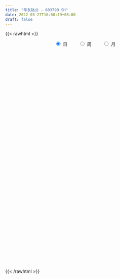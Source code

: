 ```yaml
---
title: "华友钴业 - 603799.SH"
date: 2022-05-27T16:50:19+08:00
draft: false
---
```

{{< rawhtml >}}
    <div style="text-align: center">
        <label style="padding: 1rem;"><input style="margin-right: .5rem" type="radio" name="period" value="D" checked onclick="period_change(this)">日</label>
        <label style="padding: 1rem;"><input style="margin-right: .5rem" type="radio" name="period" value="W" onclick="period_change(this)">周</label>
        <label style="padding: 1rem;"><input style="margin-right: .5rem" type="radio" name="period" value="M" onclick="period_change(this)">月</label>
    </div>
    <div id="chart" style="height: 700px;"></div> 
    <script type="text/javascript">
        const D_v = [395808.09,496207.26,412633.85,361467.98,429841.19,307442.84,320460.11,170713.13,507435.3,401730.31,272338.2,291167.12,238392.0,355382.22,407420.22,333952.58,233246.35,356897.42,240166.36,277978.35,403941.02,354163.28,444902.54,328598.16,330490.26,378036.94,238381.99,503301.16,440527.26,281459.12,328283.23,245672.73,273852.93,403280.06,341596.95,309283.09,301602.13,350097.8,350604.61,367414.66,357302.35,336568.8,269367.57,477440.1,244474.22,340485.01,321554.44,300047.35,254881.05,392975.07,335730.9,334856.13,277420.62,280148.89,404975.38,342384.55,253192.16,310281.3,351570.47,349259.08,224060.43,316896.02,255138.28,242821.18,446001.62,301708.53,350702.06,648199.46,401506.94,726393.37,465220.78,372835.98,306229.31,342828.9,218570.02,416182.91,273367.56,496111.37,336869.92,256313.83,300913.52,364094.28,376427.85,409008.13,372217.32,313311.54,411611.38,296427.16,184516.84,321771.66,211629.01,225793.8,219739.44,297338.54,200465.72,162681.11,218006.55,187949.98,189116.8,275471.52,272714.73,246585.72,169031.04,235650.92,230795.14,503071.49,357893.36,266529.96,187467.03,298717.6,429420.95,454706.95,277174.47,383091.05,372854.56,552402.48,631135.9,377482.04,303840.83,203975.87,183830.78,213339.7,190388.85,222434.55,289879.97,317493.71,442330.63,319271.94,207954.67,255282.2,181522.61,288495.37,232429.74,249421.56,268060.36,297169.55,341553.87,240643.43,170718.5,172797.75,224094.95,176984.01,304884.37,161921.78,134097.55,175714.46,213983.19,219283.46,133315.01,245596.69,229624.8,159510.89,228205.59,201341.14,168649.57,201272.49,273328.11,267620.87,215051.17,311318.46,182504.47,259326.56,343425.39,506784.94,279324.33,211499.51,156347.66,177753.76,164654.35,141337.86,231897.81,175896.3,138506.54,154321.85,157255.59,189480.49,168584.91,175961.52,160853.71,248866.19,193081.36,307126.93,205423.0,282884.6,145305.42,186926.99,221648.55,258282.7,219000.14,276209.36,334054.93,288511.61,151753.1,131154.05,198319.99,240671.41,378598.31,223962.71,605918.67,406821.34,436536.08,543502.89,469035.01,351556.23,317248.07,352531.36,214433.49,127189.0,199358.65,156232.44,191872.78,189832.33,162858.24,139921.38,102950.97,142894.91,118640.02,210421.52,379245.97,305667.0,207417.16,188683.46,235434.04,192532.65,162968.74,123779.98,207441.92,174868.39,228210.64,214063.97,345654.07,343578.51,283065.58,154924.55,186524.34,116210.0,192488.64,329446.9,190864.45,129135.36,132516.2,240580.75,167117.3,175549.2,173264.04,139657.86,204082.42,121686.1,101759.46,98694.69]
const D_histogram = [0.0,0.3400524217,0.4836438925,0.6890587042,0.9157854689,1.0648504353,0.9002754264,0.7711154751,1.1126096647,1.5424751652,1.6915263724,1.613332828,1.3867468324,1.3413501403,0.9372294192,0.3777319214,-0.0400855835,-0.0790725784,-0.2555543569,-0.3475607626,-1.049813469,-1.473766704,-1.1233449061,-0.9887709085,-0.9847144633,-0.6181757632,-0.3996247423,0.1936187902,0.6583203754,0.8544966221,1.3602545932,1.3131288862,1.2054852327,1.6760931655,1.854596507,2.2614555501,2.4384310705,2.8598126608,3.7861289064,3.8600363261,3.0391919872,2.4581732761,1.641342154,0.5785790905,0.0670039186,0.2849464566,0.1331106365,-0.2326281698,-0.5697828178,-1.5311996122,-2.3660484394,-2.115783278,-2.1764787288,-1.998910235,-2.6940085908,-2.4863197396,-2.1870617531,-1.9189703985,-1.9736550086,-2.2245606769,-2.2853931826,-2.0272407071,-1.8046196194,-1.8351878128,-1.5145053987,-1.2097483934,-0.681855548,-0.8411360903,-0.9754094373,-0.3412709891,0.2002163602,0.3848410825,0.730267099,1.2817906437,1.4258611697,0.5321902407,0.1703104023,-0.9111694914,-1.4812529363,-1.5513997532,-1.7821679962,-2.0055540276,-1.7568408203,-1.9034695442,-1.7944700079,-1.5243188998,-1.7937289866,-1.6741001392,-1.3717970046,-0.7583958554,-0.4935254789,-0.5281524374,-0.7966191556,-1.1536433218,-1.1332044659,-1.1241948023,-0.8764752933,-0.7619885272,-0.4704310178,0.1055232157,0.7157033832,1.1682135441,1.5414639921,1.8859904621,1.9144617908,1.1895098347,0.6925988629,0.4454146698,0.2326799033,0.0547116599,0.4029641614,0.2009669379,0.1422091328,-0.1845827226,-0.0415137653,0.4409800381,1.4398578761,2.1343062243,2.153142657,2.0917063664,1.7907859262,1.1868050714,0.4971333689,0.204864134,0.2684308122,0.557466235,1.4640711707,1.8810934998,1.959362954,1.6380504116,1.4386913484,1.6088451601,1.3726027503,1.2731626465,1.2190207623,1.4275415629,0.770532377,0.0287367125,-0.3776600186,-0.6614368261,-0.7013645569,-0.8751311516,-1.2767585435,-1.63322931,-1.7309419481,-1.9841490181,-2.2697961045,-2.4005516248,-2.4187074659,-2.2423990253,-2.2304097133,-2.0482850276,-1.6297463361,-1.4501199911,-1.345940213,-1.0572316612,-1.1174180434,-1.3305945156,-1.381032803,-1.5566127103,-1.4979339166,-1.5824586226,-0.9095005608,-0.2385043763,0.3021808699,0.6089893081,0.8034291865,0.7239615998,0.7465549589,0.7287621251,0.9567909894,0.8684654653,0.8723235646,0.5826875023,0.230163799,0.3182185118,0.1671748486,0.2394811023,0.2138698681,0.2132566494,0.2470030928,0.7256173099,0.9585446745,1.4110965212,1.5812482393,1.4789104461,1.5377128082,1.7445342599,1.6042874997,1.8641265052,2.110525424,1.8215084466,1.4133951972,1.0145394627,0.4550112702,0.1070596275,-0.856095709,-2.0802934327,-2.3398183709,-2.5577845445,-3.075147489,-2.9164069959,-2.1945352869,-1.5163044432,-1.2255476574,-0.5761748587,-0.1234060395,0.0978040991,0.1148335552,0.0735696808,-0.2109196443,-0.1646803648,0.0880809503,0.1339179774,0.166689822,0.0506904588,-0.102812693,-0.2638831535,-0.8322755654,-1.1966981438,-1.3437985076,-1.3419969548,-1.3555832351,-1.2971548974,-1.1330688433,-1.0638546716,-1.1491199048,-1.1913802745,-1.3293906014,-1.3595208375,-0.8112817486,-0.2050293333,0.4956159906,0.9348541153,0.9349257198,0.9237212771,1.1247403512,1.6626558082,1.9023873199,1.9689523426,1.9515498842,2.1326150027,2.2137632458,2.17320821,2.139698544,2.0315415854,1.6434257962,1.3108645572,1.0920253587,0.8921829404]
const D_fast = [0.0,0.4250655271,0.689567971,1.0672474588,1.5229205907,1.938198166,1.9986920136,2.0623109312,2.6819575369,3.4974418287,4.069374629,4.3945142916,4.5146150041,4.8045558471,4.6347424808,4.1696779633,3.7418390625,3.683083923,3.4427135554,3.263816959,2.2991108854,1.5067159743,1.5763015457,1.4636828162,1.2215606456,1.4335554049,1.5522002402,2.1938484702,2.8231301493,3.2329305515,4.0787521709,4.3599086855,4.5536363402,5.4432675643,6.0854200326,7.0576429633,7.8442262512,8.9805610067,10.8534094789,11.8923259802,11.8312796381,11.8648042459,11.4583086624,10.5401903715,10.0453661792,10.3345453314,10.2159871704,9.7920913216,9.3124909692,7.9682742717,6.5419133347,6.2632326766,5.6584175435,5.3362584787,3.9676579751,3.5537668914,3.3062594396,3.0946081946,2.5465098323,1.7394639949,1.1072831935,0.8586254922,0.630091675,0.1407265285,0.0827825929,0.0851024998,0.4425314582,0.0729668934,-0.3051588129,0.243661888,0.8352033273,1.1160383202,1.6440311115,2.5160023172,3.0165381356,2.2559147668,1.9366125289,0.6273402624,-0.3130564166,-0.7710531718,-1.4473634139,-2.1721379522,-2.3626349499,-2.9851310598,-3.3247490256,-3.4356776424,-4.1535199758,-4.4524161633,-4.4930622798,-4.0692600944,-3.9277710877,-4.0944361555,-4.5620576626,-5.2074926593,-5.4703549198,-5.7423939568,-5.7137932711,-5.7898036368,-5.6158538818,-5.0135188444,-4.2244128311,-3.4798492842,-2.7212328381,-1.9052087527,-1.3981219763,-1.8256964736,-2.1494577297,-2.2852882554,-2.4398530461,-2.6041433744,-2.1551498326,-2.3069053216,-2.3301108436,-2.7030483796,-2.5703578637,-1.9776190507,-0.6187767437,0.6092481606,1.1663702575,1.6278605585,1.7746365999,1.4673570129,0.9019686527,0.6609154513,0.7915898325,1.219991814,2.4926145424,3.3799102465,3.9480204391,4.0362204996,4.1965342735,4.7688993753,4.8758076531,5.0946582108,5.3452715172,5.9106777086,5.4463016169,4.7116901306,4.2108783948,3.7617423808,3.5464735108,3.1539241282,2.4331071004,1.6683290063,1.1378808813,0.3886365567,-0.4644595558,-1.1953529823,-1.8181856899,-2.2024770056,-2.7480901219,-3.0780366931,-3.0669345857,-3.2498382384,-3.4821435135,-3.4577428771,-3.7972837701,-4.3431088713,-4.7388053594,-5.3035384443,-5.6193431297,-6.0994824914,-5.6538995698,-5.0425294794,-4.4262990156,-3.9672432504,-3.5719460754,-3.4704232621,-3.2611911633,-3.0967934658,-2.6295668542,-2.500776012,-2.2788370216,-2.4228012083,-2.7177839619,-2.5501746211,-2.6594245721,-2.5272480429,-2.4993918101,-2.4466908663,-2.3511936498,-1.6911751053,-1.218611572,-0.413285595,0.152178183,0.4195680012,0.8627985654,1.5057535821,1.7665786969,2.4924493287,3.2664796034,3.4328397377,3.3780752875,3.2328544187,2.7870790438,2.465892308,1.2887130442,-0.4555580376,-1.3000375685,-2.1574498783,-3.443599695,-4.0139609509,-3.8407230636,-3.5415683307,-3.5571984593,-3.0518693753,-2.6299520659,-2.3842909025,-2.3385530576,-2.3614245119,-2.698643748,-2.6935745597,-2.418793007,-2.3394764856,-2.2650321855,-2.368358934,-2.5475652591,-2.774606508,-3.5510678112,-4.2146649255,-4.6977149162,-5.0314126022,-5.3838946912,-5.6497550778,-5.7689362345,-5.9656857307,-6.3382309402,-6.6783363785,-7.1486943558,-7.5187048012,-7.1732861495,-6.6182910675,-5.793741746,-5.1207900925,-4.886987058,-4.6672611814,-4.1850570196,-3.2314776105,-2.5161492688,-1.9573461604,-1.4868611477,-0.7726422786,-0.1380532241,0.3646937927,0.8661087626,1.2658372004,1.2885778603,1.2837327606,1.3378999017,1.3611032186]
const D_slow = [0.0,0.0850131054,0.2059240785,0.3781887546,0.6071351218,0.8733477307,1.0984165873,1.291195456,1.5693478722,1.9549666635,2.3778482566,2.7811814636,3.1278681717,3.4632057068,3.6975130616,3.7919460419,3.781924646,3.7621565014,3.6982679122,3.6113777216,3.3489243543,2.9804826783,2.6996464518,2.4524537247,2.2062751089,2.0517311681,1.9518249825,2.00022968,2.1648097739,2.3784339294,2.7184975777,3.0467797993,3.3481511074,3.7671743988,4.2308235256,4.7961874131,5.4057951807,6.1207483459,7.0672805725,8.0322896541,8.7920876509,9.4066309699,9.8169665084,9.961611281,9.9783622606,10.0495988748,10.0828765339,10.0247194915,9.882273787,9.4994738839,8.9079617741,8.3790159546,7.8348962724,7.3351687137,6.6616665659,6.040086631,5.4933211928,5.0135785931,4.520164841,3.9640246718,3.3926763761,2.8858661993,2.4347112944,1.9759143413,1.5972879916,1.2948508932,1.1243870062,0.9141029837,0.6702506243,0.5849328771,0.6349869671,0.7311972377,0.9137640125,1.2342116734,1.5906769659,1.7237245261,1.7663021266,1.5385097538,1.1681965197,0.7803465814,0.3348045823,-0.1665839246,-0.6057941296,-1.0816615157,-1.5302790177,-1.9113587426,-2.3597909892,-2.7783160241,-3.1212652752,-3.310864239,-3.4342456088,-3.5662837181,-3.765438507,-4.0538493375,-4.3371504539,-4.6181991545,-4.8373179778,-5.0278151096,-5.1454228641,-5.1190420601,-4.9401162143,-4.6480628283,-4.2626968303,-3.7911992147,-3.312583767,-3.0152063084,-2.8420565926,-2.7307029252,-2.6725329494,-2.6588550344,-2.558113994,-2.5078722595,-2.4723199763,-2.518465657,-2.5288440983,-2.4185990888,-2.0586346198,-1.5250580637,-0.9867723995,-0.4638458079,-0.0161493263,0.2805519415,0.4048352838,0.4560513173,0.5231590203,0.662525579,1.0285433717,1.4988167467,1.9886574852,2.3981700881,2.7578429252,3.1600542152,3.5032049028,3.8214955644,4.1262507549,4.4831361457,4.6757692399,4.682953418,4.5885384134,4.4231792069,4.2478380677,4.0290552798,3.7098656439,3.3015583164,2.8688228294,2.3727855748,1.8053365487,1.2051986425,0.600521776,0.0399220197,-0.5176804086,-1.0297516655,-1.4371882495,-1.7997182473,-2.1362033006,-2.4005112159,-2.6798657267,-3.0125143556,-3.3577725564,-3.746925734,-4.1214092131,-4.5170238688,-4.744399009,-4.804025103,-4.7284798856,-4.5762325585,-4.3753752619,-4.1943848619,-4.0077461222,-3.8255555909,-3.5863578436,-3.3692414773,-3.1511605861,-3.0054887106,-2.9479477608,-2.8683931329,-2.8265994207,-2.7667291452,-2.7132616781,-2.6599475158,-2.5981967426,-2.4167924151,-2.1771562465,-1.8243821162,-1.4290700564,-1.0593424448,-0.6749142428,-0.2387806778,0.1622911971,0.6283228234,1.1559541794,1.6113312911,1.9646800904,2.2183149561,2.3320677736,2.3588326805,2.1448087532,1.6247353951,1.0397808023,0.4003346662,-0.368452206,-1.097553955,-1.6461877767,-2.0252638875,-2.3316508019,-2.4756945166,-2.5065460264,-2.4820950016,-2.4533866128,-2.4349941926,-2.4877241037,-2.5288941949,-2.5068739573,-2.473394463,-2.4317220075,-2.4190493928,-2.4447525661,-2.5107233544,-2.7187922458,-3.0179667817,-3.3539164086,-3.6894156473,-4.0283114561,-4.3526001804,-4.6358673913,-4.9018310592,-5.1891110354,-5.486956104,-5.8193037544,-6.1591839637,-6.3620044009,-6.4132617342,-6.2893577366,-6.0556442077,-5.8219127778,-5.5909824585,-5.3097973707,-4.8941334187,-4.4185365887,-3.926298503,-3.438411032,-2.9052572813,-2.3518164699,-1.8085144174,-1.2735897814,-0.765704385,-0.3548479359,-0.0271317966,0.245874543,0.4689202781]
const D_data = [['2021-05-18', 83.8187, 83.9783, 81.9128, 84.6169],['2021-05-19', 83.9883, 89.3068, 83.3198, 91.5021],['2021-05-20', 88.9875, 88.5085, 86.4131, 90.6339],['2021-05-21', 89.7159, 90.7437, 88.9376, 92.5997],['2021-05-24', 95.1941, 92.899, 88.6881, 95.244],['2021-05-25', 92.43, 93.847, 90.8734, 94.765],['2021-05-26', 92.7893, 90.8036, 89.3068, 93.7971],['2021-05-27', 91.3025, 91.2925, 90.2547, 91.8114],['2021-05-28', 92.0, 98.73, 92.0, 100.4],['2021-05-31', 101.5, 103.25, 100.41, 105.01],['2021-06-01', 102.15, 102.91, 98.58, 104.0],['2021-06-02', 102.4, 101.95, 100.5, 106.12],['2021-06-03', 101.65, 100.89, 98.16, 103.69],['2021-06-04', 98.4, 103.99, 97.87, 106.48],['2021-06-07', 103.5, 99.7, 95.82, 103.6],['2021-06-08', 99.0, 96.2, 95.05, 103.33],['2021-06-09', 96.21, 96.0, 93.65, 97.4],['2021-06-10', 96.3, 100.0, 95.05, 100.3],['2021-06-11', 99.21, 98.09, 96.88, 101.5],['2021-06-15', 99.07, 98.7, 93.3, 101.0],['2021-06-16', 98.26, 88.83, 88.83, 98.7],['2021-06-17', 86.99, 88.7, 86.8, 91.3],['2021-06-18', 90.46, 97.57, 89.11, 97.57],['2021-06-21', 97.8, 95.7, 95.36, 100.5],['2021-06-22', 96.27, 93.98, 89.55, 96.85],['2021-06-23', 94.06, 99.19, 93.46, 101.9],['2021-06-24', 102.97, 98.8, 97.13, 103.45],['2021-06-25', 99.66, 105.9, 97.38, 108.18],['2021-06-28', 110.36, 107.8, 106.88, 114.9],['2021-06-29', 110.02, 107.16, 106.37, 112.5],['2021-06-30', 108.67, 114.2, 106.26, 116.0],['2021-07-01', 114.8, 110.0, 107.91, 115.12],['2021-07-02', 108.2, 110.29, 107.31, 113.98],['2021-07-05', 111.01, 120.19, 111.01, 121.0],['2021-07-06', 122.67, 120.28, 118.02, 127.59],['2021-07-07', 120.0, 127.03, 115.6, 128.55],['2021-07-08', 126.46, 128.35, 126.46, 133.57],['2021-07-09', 130.71, 135.99, 127.98, 137.32],['2021-07-12', 137.29, 149.59, 137.29, 149.59],['2021-07-13', 147.0, 145.77, 141.5, 151.0],['2021-07-14', 143.13, 136.5, 135.01, 143.14],['2021-07-15', 133.5, 139.21, 131.92, 141.5],['2021-07-16', 136.02, 135.48, 135.01, 144.88],['2021-07-19', 135.51, 129.6, 124.84, 138.51],['2021-07-20', 129.0, 133.92, 128.28, 134.99],['2021-07-21', 136.0, 143.84, 133.93, 146.4],['2021-07-22', 145.0, 140.99, 136.28, 147.3],['2021-07-23', 140.9, 138.3, 137.3, 147.18],['2021-07-26', 137.99, 137.85, 131.98, 141.25],['2021-07-27', 140.2, 127.04, 125.0, 145.83],['2021-07-28', 126.89, 123.5, 120.1, 130.0],['2021-07-29', 128.43, 134.95, 125.6, 135.36],['2021-07-30', 135.08, 131.0, 129.08, 138.0],['2021-08-02', 133.53, 133.71, 126.66, 136.89],['2021-08-03', 130.0, 120.48, 120.34, 131.0],['2021-08-04', 119.1, 129.3, 118.0, 130.56],['2021-08-05', 127.65, 130.77, 125.0, 132.85],['2021-08-06', 134.99, 131.02, 128.2, 136.95],['2021-08-09', 130.0, 126.67, 119.0, 130.0],['2021-08-10', 125.27, 122.3, 119.0, 127.9],['2021-08-11', 123.0, 122.55, 120.26, 123.81],['2021-08-12', 122.32, 125.8, 118.28, 126.8],['2021-08-13', 124.67, 125.5, 121.8, 130.45],['2021-08-16', 123.0, 121.7, 119.3, 124.91],['2021-08-17', 122.03, 125.8, 122.03, 132.5],['2021-08-18', 126.66, 126.41, 121.8, 131.35],['2021-08-19', 124.0, 130.88, 122.68, 133.56],['2021-08-20', 130.0, 122.8, 118.03, 135.61],['2021-08-23', 121.08, 121.7, 115.0, 123.23],['2021-08-24', 122.15, 132.25, 121.42, 133.87],['2021-08-25', 131.0, 134.31, 124.8, 134.31],['2021-08-26', 137.0, 132.14, 131.35, 140.8],['2021-08-27', 128.78, 136.16, 127.7, 138.18],['2021-08-30', 136.2, 142.14, 136.2, 147.05],['2021-08-31', 142.0, 140.21, 136.6, 142.89],['2021-09-01', 139.54, 126.19, 126.19, 142.5],['2021-09-02', 123.5, 129.98, 123.5, 131.99],['2021-09-03', 128.9, 116.98, 116.98, 128.9],['2021-09-06', 116.98, 118.14, 113.2, 118.9],['2021-09-07', 118.13, 121.59, 116.0, 122.79],['2021-09-08', 123.0, 117.5, 116.16, 124.0],['2021-09-09', 117.5, 114.85, 112.0, 119.99],['2021-09-10', 115.5, 119.27, 114.72, 120.8],['2021-09-13', 119.31, 113.0, 112.5, 120.8],['2021-09-14', 113.6, 114.43, 107.0, 116.3],['2021-09-15', 113.0, 115.9, 109.66, 116.77],['2021-09-16', 115.9, 107.5, 106.6, 115.93],['2021-09-17', 107.45, 110.21, 107.23, 112.48],['2021-09-22', 110.54, 112.0, 108.01, 113.68],['2021-09-23', 113.1, 117.07, 111.6, 121.2],['2021-09-24', 115.5, 114.1, 112.18, 118.65],['2021-09-27', 112.11, 110.06, 107.2, 116.0],['2021-09-28', 109.09, 105.25, 104.61, 110.01],['2021-09-29', 105.0, 101.1, 98.88, 105.0],['2021-09-30', 102.1, 103.4, 100.26, 105.88],['2021-10-08', 107.21, 101.79, 100.2, 108.0],['2021-10-11', 102.6, 104.0, 101.0, 107.57],['2021-10-12', 103.86, 101.95, 101.18, 106.57],['2021-10-13', 101.0, 104.05, 100.51, 105.0],['2021-10-14', 104.04, 109.09, 103.51, 112.6],['2021-10-15', 111.98, 112.35, 106.11, 114.37],['2021-10-18', 113.13, 113.33, 110.6, 114.86],['2021-10-19', 114.0, 115.03, 113.0, 117.8],['2021-10-20', 114.03, 117.42, 112.2, 119.58],['2021-10-21', 120.0, 115.49, 113.07, 120.2],['2021-10-22', 113.5, 104.95, 104.1, 113.99],['2021-10-25', 104.95, 104.83, 100.28, 105.73],['2021-10-26', 106.66, 106.0, 105.5, 109.45],['2021-10-27', 105.88, 105.07, 104.0, 107.5],['2021-10-28', 105.0, 104.18, 103.0, 109.49],['2021-10-29', 105.74, 111.05, 104.0, 112.47],['2021-11-01', 111.5, 104.43, 101.57, 111.5],['2021-11-02', 104.1, 105.3, 103.5, 108.71],['2021-11-03', 105.3, 100.52, 97.8, 105.79],['2021-11-04', 100.35, 105.46, 99.62, 105.67],['2021-11-05', 105.1, 111.22, 104.68, 116.0],['2021-11-08', 115.0, 122.15, 114.2, 122.34],['2021-11-09', 122.0, 124.11, 120.28, 125.66],['2021-11-10', 123.0, 119.12, 117.3, 123.9],['2021-11-11', 120.01, 119.6, 116.98, 122.06],['2021-11-12', 118.23, 117.14, 116.12, 119.96],['2021-11-15', 116.11, 112.1, 111.63, 116.49],['2021-11-16', 111.01, 108.24, 107.03, 112.5],['2021-11-17', 109.25, 110.9, 109.25, 112.71],['2021-11-18', 110.92, 115.0, 108.56, 116.51],['2021-11-19', 115.0, 119.2, 114.99, 123.0],['2021-11-22', 123.0, 131.12, 123.0, 131.12],['2021-11-23', 132.3, 130.1, 128.52, 133.0],['2021-11-24', 131.0, 128.99, 128.1, 132.8],['2021-11-25', 129.85, 125.08, 123.45, 130.4],['2021-11-26', 125.09, 126.8, 125.09, 129.9],['2021-11-29', 125.0, 133.0, 124.36, 133.0],['2021-11-30', 133.98, 129.4, 128.35, 134.6],['2021-12-01', 131.99, 131.79, 129.99, 135.49],['2021-12-02', 136.3, 133.51, 132.1, 138.5],['2021-12-03', 133.0, 138.9, 132.24, 142.3],['2021-12-06', 138.92, 128.37, 127.02, 139.5],['2021-12-07', 129.24, 124.5, 121.12, 129.98],['2021-12-08', 126.01, 126.11, 124.65, 127.5],['2021-12-09', 126.37, 126.0, 124.22, 128.32],['2021-12-10', 124.0, 128.25, 123.01, 130.51],['2021-12-13', 128.0, 125.95, 125.2, 128.8],['2021-12-14', 125.0, 121.22, 119.53, 125.88],['2021-12-15', 120.49, 119.06, 118.85, 123.0],['2021-12-16', 119.0, 120.16, 117.87, 120.5],['2021-12-17', 120.8, 116.14, 115.45, 120.87],['2021-12-20', 115.01, 112.86, 112.55, 118.34],['2021-12-21', 111.07, 112.01, 109.8, 113.51],['2021-12-22', 112.1, 111.21, 110.51, 113.28],['2021-12-23', 115.41, 112.25, 109.62, 116.44],['2021-12-24', 111.0, 108.87, 106.8, 112.95],['2021-12-27', 109.55, 109.7, 107.58, 111.5],['2021-12-28', 109.39, 112.64, 109.06, 113.1],['2021-12-29', 111.98, 109.8, 107.35, 113.01],['2021-12-30', 110.55, 108.22, 107.68, 111.22],['2021-12-31', 108.39, 110.31, 107.99, 110.58],['2022-01-04', 113.69, 105.32, 104.98, 114.3],['2022-01-05', 104.5, 101.27, 100.24, 105.26],['2022-01-06', 101.0, 101.05, 98.8, 102.14],['2022-01-07', 102.0, 97.18, 94.92, 102.05],['2022-01-10', 97.18, 98.01, 96.0, 99.3],['2022-01-11', 98.75, 94.29, 93.86, 99.45],['2022-01-12', 100.0, 103.72, 99.72, 103.72],['2022-01-13', 106.0, 106.2, 103.55, 107.67],['2022-01-14', 105.11, 107.2, 104.2, 108.56],['2022-01-17', 106.9, 106.27, 104.0, 107.45],['2022-01-18', 106.0, 106.15, 105.0, 109.36],['2022-01-19', 105.51, 103.03, 101.68, 105.89],['2022-01-20', 104.5, 104.16, 103.1, 105.9],['2022-01-21', 103.0, 103.7, 100.3, 105.52],['2022-01-24', 102.69, 107.5, 101.8, 108.3],['2022-01-25', 105.7, 104.15, 104.02, 109.19],['2022-01-26', 106.09, 105.31, 102.65, 106.4],['2022-01-27', 104.5, 101.0, 100.88, 105.86],['2022-01-28', 101.0, 98.37, 97.1, 102.8],['2022-02-07', 101.18, 102.98, 101.18, 106.28],['2022-02-08', 103.57, 99.6, 97.11, 103.88],['2022-02-09', 99.01, 101.95, 96.6, 102.55],['2022-02-10', 102.07, 100.64, 99.23, 103.99],['2022-02-11', 100.78, 100.67, 97.88, 105.4],['2022-02-14', 99.68, 101.0, 99.05, 104.17],['2022-02-15', 101.5, 108.0, 101.2, 108.75],['2022-02-16', 109.0, 107.2, 106.49, 110.77],['2022-02-17', 106.86, 112.48, 106.18, 114.52],['2022-02-18', 111.51, 111.6, 110.4, 113.29],['2022-02-21', 112.2, 109.42, 108.77, 113.5],['2022-02-22', 111.2, 112.41, 109.9, 113.18],['2022-02-23', 113.5, 116.24, 113.49, 118.0],['2022-02-24', 113.38, 113.41, 111.11, 116.0],['2022-02-25', 115.0, 120.2, 113.61, 121.35],['2022-02-28', 120.8, 123.13, 120.19, 125.06],['2022-03-01', 122.5, 118.08, 114.6, 123.0],['2022-03-02', 116.91, 116.25, 114.03, 117.91],['2022-03-03', 117.49, 115.45, 114.72, 118.33],['2022-03-04', 114.03, 111.75, 110.55, 115.88],['2022-03-07', 112.0, 112.5, 109.38, 114.52],['2022-03-08', 116.0, 101.25, 101.25, 117.0],['2022-03-09', 91.13, 91.13, 91.13, 92.99],['2022-03-10', 99.0, 97.61, 95.41, 100.1],['2022-03-11', 92.98, 94.97, 87.85, 95.09],['2022-03-14', 91.02, 86.96, 86.0, 91.98],['2022-03-15', 85.1, 91.95, 85.1, 95.0],['2022-03-16', 93.6, 99.15, 92.03, 100.14],['2022-03-17', 99.2, 100.65, 99.2, 104.3],['2022-03-18', 98.03, 97.01, 95.01, 99.13],['2022-03-21', 98.46, 102.99, 97.33, 104.77],['2022-03-22', 103.2, 102.88, 101.1, 105.99],['2022-03-23', 103.13, 101.44, 101.0, 103.69],['2022-03-24', 99.0, 99.26, 97.72, 100.5],['2022-03-25', 98.03, 98.19, 97.8, 99.86],['2022-03-28', 96.0, 93.85, 92.66, 96.4],['2022-03-29', 94.3, 96.84, 94.27, 98.19],['2022-03-30', 98.34, 99.85, 96.6, 100.5],['2022-03-31', 99.25, 97.8, 97.19, 99.81],['2022-04-01', 96.81, 97.62, 96.3, 99.5],['2022-04-06', 97.62, 95.27, 93.8, 97.62],['2022-04-07', 94.47, 93.7, 93.12, 95.34],['2022-04-08', 94.18, 92.25, 91.62, 96.05],['2022-04-11', 90.59, 84.35, 83.81, 91.0],['2022-04-12', 83.5, 83.15, 80.88, 85.02],['2022-04-13', 82.55, 83.01, 81.11, 85.26],['2022-04-14', 84.0, 82.9, 81.8, 84.29],['2022-04-15', 81.77, 81.04, 78.15, 81.8],['2022-04-18', 80.25, 80.4, 78.3, 81.69],['2022-04-19', 81.5, 80.71, 80.32, 83.27],['2022-04-20', 81.06, 78.59, 78.19, 81.34],['2022-04-21', 78.12, 75.0, 74.6, 79.28],['2022-04-22', 75.0, 73.49, 72.81, 75.7],['2022-04-25', 72.88, 69.98, 69.92, 73.25],['2022-04-26', 71.0, 68.94, 68.01, 71.35],['2022-04-27', 68.65, 75.83, 68.01, 75.83],['2022-04-28', 76.98, 78.37, 76.0, 80.97],['2022-04-29', 79.0, 82.31, 78.37, 82.83],['2022-05-05', 80.67, 81.82, 80.26, 82.57],['2022-05-06', 78.85, 77.41, 76.65, 79.77],['2022-05-09', 77.21, 77.17, 76.21, 79.11],['2022-05-10', 75.03, 80.39, 74.99, 80.66],['2022-05-11', 81.0, 87.01, 79.61, 88.43],['2022-05-12', 85.7, 86.15, 84.83, 88.0],['2022-05-13', 86.5, 85.77, 85.08, 88.49],['2022-05-16', 86.75, 85.9, 85.81, 89.99],['2022-05-17', 86.0, 90.02, 85.18, 92.85],['2022-05-18', 90.5, 90.85, 89.31, 92.82],['2022-05-19', 88.99, 90.9, 87.51, 91.77],['2022-05-20', 91.8, 92.3, 89.5, 93.88],['2022-05-23', 92.35, 92.51, 91.6, 93.78],['2022-05-24', 91.8, 89.05, 88.7, 92.0],['2022-05-25', 89.07, 88.95, 87.0, 89.67],['2022-05-26', 89.22, 89.86, 87.03, 91.09],['2022-05-27', 90.52, 89.81, 89.04, 92.28]]
const W_v = [1447144.4299999999,1181843.28,1183801.6800000002,1196531.9300000002,1323359.5900000001,950039.6900000002,790374.55,1207090.6400000001,1310249.9600000002,1300160.4899999998,1455096.8199999998,1130791.5,926945.4099999999,767506.7,685646.7999999999,733329.4800000001,1111082.4600000002,849801.47,1058546.4000000001,908808.9300000001,850794.97,702391.75,1113958.74,788412.95,639912.39,896313.4900000001,769998.8199999999,833072.1399999999,975862.4099999999,1176984.78,1117799.1400000001,632503.98,427165.54,1408904.1799999999,1044240.5600000002,701487.25,957407.46,1016393.39,553118.8200000001,724400.1499999999,964935.8200000001,717262.2000000002,529812.16,836030.3899999999,814483.79,657514.64,561931.9299999999,702643.02,498385.88,684473.09,680978.8,582467.76,1382627.76,844156.5700000001,960248.61,885714.6599999999,1557059.5,1008549.28,1122408.8300000001,947313.2999999998,771455.54,893787.1099999999,1047380.48,720222.95,1337512.3500000001,1690941.3,1818485.8,1766628.1499999999,2422876.7799999998,1819399.76,1434167.95,1313928.8100000001,1703056.7200000002,1101109.3300000001,1031091.6899999999,936053.9500000001,560869.35,1071483.8,1053024.6599999999,949265.8199999999,906558.9700000001,2138861.6800000002,2253911.8100000001,2875289.4600000004,2896090.1799999997,2211662.5700000003,2276482.1400000001,1498263.47,2688935.8000000003,453257.8,1799364.1499999999,609296.5700000001,1189538.6299999999,1096099.25,852063.1799999999,1079480.03,659130.99,1109525.51,995274.3200000001,888564.21,1918852.7799999998,900816.23,600255.05,779701.21,2430921.8899999997,3024684.9199999999,2469795.9000000004,1698612.25,1064276.45,1454109.72,1572528.7499999998,1199756.9399999999,2285950.1200000001,371347.34,1050528.7999999998,1065257.8699999999,602061.83,927773.48,1673997.1699999999,841406.27,2133495.7999999998,2553762.9199999995,2125271.1000000001,1855955.54,1923516.8900000001,3268199.1700000004,1786994.3999999999,2734933.1099999999,2512987.9899999998,1805512.5,2439051.0800000001,3917353.2399999998,3264023.71,3922297.0700000003,2526056.6500000004,2555223.6100000003,2364864.5700000003,1721622.4000000001,2145225.3500000001,2062425.04,2244721.2600000002,1483859.9500000002,1200378.6000000001,1695021.6099999999,1749630.23,1568489.3,1183280.96,1931168.3499999999,1495996.51,3230229.5199999996,1274410.53,2229521.3300000001,3376101.0999999996,2984375.8099999996,1864241.1199999996,3105450.0999999996,3245116.71,1557095.3599999999,1847891.0699999998,1495992.1699999999,1023728.3,925180.8200000001,932448.1000000001,703994.6100000001,355029.05,167341.87,778966.61,843512.2099999998,2205452.6499999999,2185116.9300000002,3316692.2699999996,2778204.5299999998,2085432.6300000001,1469449.2,1737664.5900000003,1887302.5,2387828.0,1966905.46,2134771.4100000001,2957435.0200000005,2415345.9400000004,2574298.5099999998,2447341.8999999999,1180320.8700000001,966193.6899999999,2695108.2800000003,2384055.46,2473848.98,1631076.97,1749824.1399999997,1313167.8599999999,710521.2899999999,1582204.8800000001,1718012.5299999998,1691922.3699999999,740422.22,1617390.4299999999,2268030.4700000002,1735892.5700000001,1559009.8499999999,1571682.9300000002,1480985.1899999999,1778808.5099999998,1569795.2699999998,1705860.03,1681257.9900000002,1684001.1200000001,1595863.77,1590982.28,1496924.28,1989432.8500000001,2272186.3799999999,1747060.7600000002,1634619.3999999999,1802575.53,717917.51,943337.5,162681.11,1143259.5800000001,1385134.3100000001,1540028.9000000001,2040229.51,1700265.4200000002,1233536.78,1406362.0500000003,1335576.5799999998,1149808.5,953602.1699999999,1041803.1500000001,958979.6799999999,1067318.6100000001,1571365.6900000002,851593.14,857878.09,943746.8200000001,1133821.3100000001,1162067.74,1103793.6799999999,1855972.4400000002,2117878.2799999998,1049744.9399999999,787435.7,471956.45,1316447.6300000001,861591.6800000001,1414572.77,341448.89,958145.35,889027.49,665880.53]
const W_histogram = [0.0,-0.0363824501,0.0616451396,-0.0603658318,-0.0279261734,-0.1151206181,-0.1217543461,0.2761277714,0.893933857,1.2482596405,1.3914199863,1.3943195839,1.5065809681,1.1805405827,1.0542946168,1.0110636436,1.1341560246,0.9477911786,0.2164760485,0.0829538388,-0.0515768949,-0.3406775667,-0.3957879023,-0.5447086809,-0.6858673746,-0.3898060326,-0.1825435397,-0.2596566074,0.0644099896,0.3705667659,0.0492095288,0.2728826126,0.8587400261,1.4729744884,1.6363529309,1.9382862165,1.5504759809,1.2685786595,0.7489712781,0.3297183855,-0.3109859428,-0.5119016884,-0.9718423364,-0.8800714651,-0.652142852,-0.8094478257,-0.9933533104,-1.1823777946,-1.3800162593,-1.5955408635,-1.5568379613,-1.6770674,-1.0637247572,-0.7947167779,-0.7709056059,-1.1276908404,-1.8091070962,-2.3496391351,-2.465113087,-2.4064432488,-2.3113659366,-2.0355619164,-1.5557685762,-1.1561421083,-1.4643828919,-1.8044412783,-1.8984899931,-1.6870739327,-1.4251595983,-1.1318201807,-1.0594874606,-0.8440103689,-0.5374382584,-0.3638206553,-0.2339835052,-0.1890992794,-0.0881177136,0.0038945307,0.1313184227,0.2354127083,0.239342383,0.5130525866,0.8359070825,1.2551588886,1.4601267286,1.6377430525,1.6821961047,1.6004212002,1.7778784632,1.7926176647,1.3369407155,0.7526775272,0.320731057,0.021290878,-0.1921352536,-0.1814173412,-0.2690048021,-0.1983656219,-0.0966235569,-0.0308139148,0.1211709428,0.1380787899,0.1767376633,0.2208694495,0.4483757098,0.7415762395,0.8468326908,0.8516794496,0.8149576149,0.8095572194,0.896095394,0.8687560377,0.9344175435,0.8095445873,0.5432032697,0.3129928869,0.1537145906,0.0908392801,0.1710762522,0.1007959618,0.2472044543,0.4989057459,0.7322181696,0.7433363083,0.6995172803,1.1638814991,1.7223624913,2.1187782696,2.1421983213,2.1677054744,1.7380285428,2.0006276627,1.6013471399,0.7057876499,0.26472882,-0.421677689,-1.1224030227,-1.6597136352,-1.8919883366,-1.8261607427,-1.6065301693,-1.4976659859,-1.2599233239,-0.846568528,-0.689929527,-0.7899934572,-0.8031938938,-0.6142357786,-0.5617959519,-0.1525398276,0.0561577344,0.271996023,0.6535893499,0.6412526477,0.4652540274,0.5807400495,0.7295383406,0.6127461473,0.6252277798,0.3581415418,0.0608277881,-0.2730935513,-0.3876858919,-0.7005086952,-0.8776057872,-0.875558014,-0.8338509882,-0.7943117484,-0.4685631226,0.0243903484,0.7057778075,1.2081294999,1.5551630059,1.6914162614,1.809367044,2.3360211539,3.2228182823,3.8000919414,4.9143293836,4.6022722384,4.8896681544,4.9133362472,4.3383498586,3.8445986943,3.7302767375,2.2891932087,0.1218771915,-1.5486245651,-2.8452931897,-3.483586013,-3.5614821038,-3.6242547905,-3.6386195849,-3.1379065896,-2.360826871,-1.9266703608,-1.9104885783,-0.8594376048,0.3014579104,1.2956726148,1.4181384102,1.3278958258,1.6708221967,2.0120239726,3.6896270514,4.4358474758,4.7615798154,4.1499955808,3.4406663522,2.3458648332,1.2414671666,1.2110312973,-0.2240575909,-1.093650133,-2.2850528774,-2.7840578774,-3.7476770025,-4.3633484752,-3.9420526619,-4.0300713726,-3.5619806641,-3.1401897058,-2.3954208185,-1.7281341718,-0.7869035363,0.5656620185,0.6519995005,-0.154496024,-1.1690945314,-1.7024245717,-2.8320900104,-2.7924741716,-2.8785024097,-3.1489978144,-3.0268278712,-2.1073020538,-0.8801042737,-0.6104806358,-1.4853897663,-1.8273717436,-1.8681162866,-1.8253382421,-2.034616825,-2.758966743,-3.5283208827,-3.2328150678,-3.1535766743,-2.3606344569,-1.273329812,-0.631255958]
const W_fast = [0.0,-0.0454780627,0.067960812,-0.0691416174,-0.0436835023,-0.1596581016,-0.1967304161,0.2701836442,1.1114731941,1.7778638877,2.2688792301,2.6203587237,3.10926535,3.0783601102,3.2156877986,3.4252227362,3.8318541234,3.882437072,3.2052409541,3.0924572041,2.9450322466,2.5707621831,2.416704872,2.1316069232,1.8189813858,2.0175912196,2.1792178277,2.037190608,2.3773597025,2.7761581702,2.4671033154,2.7589970523,3.5595394723,4.5420175567,5.1144842319,5.9009890716,5.9007978313,5.9360451748,5.6036806129,5.2668573167,4.5484065026,4.2195153349,3.5166141028,3.3883671079,3.453260008,3.0935930778,2.6613492655,2.1767303327,1.6340878031,1.0196779831,0.6691713949,0.1296751062,0.4770865597,0.5474153446,0.3785001151,-0.2602078295,-1.3939008593,-2.521842682,-3.2535949056,-3.7965358796,-4.2793000516,-4.5123865104,-4.4215353143,-4.3109443735,-4.9852808801,-5.776449586,-6.3451207991,-6.5554732219,-6.6498487871,-6.6394644147,-6.8320035597,-6.8275290602,-6.6553165143,-6.572654075,-6.5013128012,-6.5037033952,-6.4247512578,-6.3317653809,-6.1715118832,-6.0085644205,-5.9447991501,-5.5428257998,-5.0109945333,-4.277953005,-3.7079534828,-3.1209013958,-2.6558993175,-2.337568922,-1.7156420432,-1.2527484254,-1.3741901958,-1.7702840023,-2.1220477082,-2.4161651678,-2.6776251128,-2.7122615356,-2.867100197,-2.8460524224,-2.7684662465,-2.7103600831,-2.5280824898,-2.4766549453,-2.393811656,-2.2944625074,-1.9548623197,-1.4762677302,-1.1593031062,-0.941536485,-0.7745189159,-0.5775300066,-0.2669679835,-0.0771183303,0.2221475613,0.299660752,0.1691202518,0.0171580907,-0.1036915579,-0.1438570484,-0.0208510133,-0.0659323132,0.1422772929,0.5187050209,0.935071987,1.1320242028,1.2630844949,2.0184190885,3.0074907035,3.9336010492,4.4925706812,5.0600042029,5.064834407,5.8275904426,5.8286467048,5.1095341272,4.7346575023,3.9428315711,2.9615054818,2.0092664604,1.3039946749,0.9132820831,0.7312801142,0.4657278011,0.3884896321,0.590202296,0.5743589153,0.2767966208,0.0627977107,0.0981968812,0.0101877199,0.3813088873,0.604045883,0.8878831773,1.4328738417,1.5808503014,1.521165188,1.7818362224,2.1130190986,2.1494134422,2.3182020197,2.1406511671,1.8585443604,1.4563496331,1.2448358196,0.7568858425,0.3603873037,0.1435455734,-0.0232101479,-0.1822488451,0.026359,0.5254100581,1.3832419691,2.1876260364,2.9234502939,3.4825576148,4.0528501584,5.1635095568,6.8560112557,8.3833079001,10.7261276882,11.5646386027,13.0744515573,14.3264537119,14.8360547879,15.3034532972,16.1217005247,15.2529152981,13.1160685787,11.0584106809,9.0504187589,7.5412294324,6.5729628156,5.6041264312,4.6801067406,4.3963430885,4.5832160894,4.5357050094,4.0742646474,4.9104562196,6.1467162125,7.4648490706,7.9418494685,8.1835808405,8.9442127606,9.7884205297,12.3884303713,14.2436126646,15.7597399581,16.1856546186,16.3364919782,15.8281566675,15.0341257925,15.3064477476,13.8153444617,12.6723393862,10.9096734225,9.7146539532,7.8141155775,6.1076069859,5.5433896337,4.4478530799,4.0254486223,3.6621921542,3.8081058369,4.0433589406,4.787863692,6.2818447515,6.5311821087,5.6860625781,4.3791904379,3.4202542547,1.5825663134,0.9240636093,0.1184097687,-0.9393350895,-1.5738721142,-1.1811718102,-0.1740000985,-0.0569966195,-1.3032531916,-2.1020781049,-2.6098517195,-3.0234082356,-3.7413410247,-5.1554326284,-6.8068669888,-7.3195649409,-8.0287207159,-7.8259371127,-7.0569649209,-6.5727050564]
const W_slow = [0.0,-0.0090956125,0.0063156724,-0.0087757856,-0.0157573289,-0.0445374834,-0.07497607,-0.0059441271,0.2175393371,0.5296042472,0.8774592438,1.2260391398,1.6026843818,1.8978195275,2.1613931817,2.4141590926,2.6976980988,2.9346458934,2.9887649055,3.0095033653,2.9966091415,2.9114397498,2.8124927743,2.676315604,2.5048487604,2.4073972522,2.3617613673,2.2968472155,2.3129497129,2.4055914043,2.4178937866,2.4861144397,2.7007994462,3.0690430683,3.478131301,3.9627028552,4.3503218504,4.6674665153,4.8547093348,4.9371389312,4.8593924455,4.7314170234,4.4884564393,4.268438573,4.10540286,3.9030409035,3.6547025759,3.3591081273,3.0141040625,2.6152188466,2.2260093562,1.8067425062,1.5408113169,1.3421321225,1.149405721,0.8674830109,0.4152062369,-0.1722035469,-0.7884818186,-1.3900926308,-1.967934115,-2.4768245941,-2.8657667381,-3.1548022652,-3.5208979882,-3.9720083078,-4.446630806,-4.8683992892,-5.2246891888,-5.507644234,-5.7725160991,-5.9835186913,-6.1178782559,-6.2088334197,-6.267329296,-6.3146041159,-6.3366335443,-6.3356599116,-6.3028303059,-6.2439771288,-6.1841415331,-6.0558783864,-5.8469016158,-5.5331118937,-5.1680802115,-4.7586444484,-4.3380954222,-3.9379901221,-3.4935205064,-3.0453660902,-2.7111309113,-2.5229615295,-2.4427787653,-2.4374560458,-2.4854898592,-2.5308441945,-2.598095395,-2.6476868004,-2.6718426897,-2.6795461684,-2.6492534326,-2.6147337352,-2.5705493193,-2.515331957,-2.4032380295,-2.2178439696,-2.0061357969,-1.7932159346,-1.5894765308,-1.387087226,-1.1630633775,-0.9458743681,-0.7122699822,-0.5098838354,-0.3740830179,-0.2958347962,-0.2574061485,-0.2346963285,-0.1919272655,-0.166728275,-0.1049271614,0.019799275,0.2028538174,0.3886878945,0.5635672146,0.8545375894,1.2851282122,1.8148227796,2.3503723599,2.8922987285,3.3268058642,3.8269627799,4.2272995649,4.4037464773,4.4699286823,4.3645092601,4.0839085044,3.6689800956,3.1959830115,2.7394428258,2.3378102835,1.963393787,1.648412956,1.436770824,1.2642884423,1.066790078,0.8659916045,0.7124326598,0.5719836719,0.5338487149,0.5478881486,0.6158871543,0.7792844918,0.9395976537,1.0559111606,1.2010961729,1.3834807581,1.5366672949,1.6929742398,1.7825096253,1.7977165723,1.7294431845,1.6325217115,1.4573945377,1.2379930909,1.0191035874,0.8106408403,0.6120629033,0.4949221226,0.5010197097,0.6774641616,0.9794965365,1.368287288,1.7911413534,2.2434831144,2.8274884028,3.6331929734,4.5832159588,5.8117983047,6.9623663643,8.1847834029,9.4131174647,10.4977049293,11.4588546029,12.3914237873,12.9637220894,12.9941913873,12.607035246,11.8957119486,11.0248154453,10.1344449194,9.2283812218,8.3187263255,7.5342496781,6.9440429604,6.4623753702,5.9847532256,5.7698938244,5.845258302,6.1691764557,6.5237110583,6.8556850147,7.2733905639,7.7763965571,8.6988033199,9.8077651889,10.9981601427,12.0356590379,12.8958256259,13.4822918342,13.7926586259,14.0954164502,14.0394020525,13.7659895193,13.1947262999,12.4987118306,11.5617925799,10.4709554611,9.4854422957,8.4779244525,7.5874292865,6.80238186,6.2035266554,5.7714931124,5.5747672284,5.716182733,5.8791826081,5.8405586021,5.5482849693,5.1226788264,4.4146563238,3.7165377809,2.9969121784,2.2096627249,1.4529557571,0.9261302436,0.7061041752,0.5534840162,0.1821365747,-0.2747063612,-0.7417354329,-1.1980699934,-1.7067241997,-2.3964658854,-3.2785461061,-4.0867498731,-4.8751440416,-5.4653026558,-5.7836351088,-5.9414490984]
const W_data = [['2017-07-07', 33.1062, 35.3322, 31.0921, 36.3854],['2017-07-14', 34.9087, 34.7621, 32.7859, 35.9402],['2017-07-21', 33.8229, 36.6243, 31.6024, 37.0966],['2017-07-28', 36.4831, 33.8012, 30.8043, 37.0966],['2017-08-04', 33.7686, 35.457, 33.2854, 38.8176],['2017-08-11', 35.5765, 33.7469, 33.1171, 38.2747],['2017-08-18', 34.5884, 34.3984, 34.0672, 37.1889],['2017-08-25', 34.7458, 40.5875, 34.2572, 41.9936],['2017-09-01', 41.5321, 46.5865, 40.8806, 47.9004],['2017-09-08', 46.2445, 46.8363, 44.7787, 51.3152],['2017-09-15', 48.427, 46.7006, 45.1858, 52.3902],['2017-09-22', 46.9069, 46.6083, 46.1468, 50.49],['2017-09-29', 46.3097, 49.6594, 44.3769, 50.8646],['2017-10-13', 50.4792, 44.9144, 43.1608, 50.49],['2017-10-20', 44.138, 47.3792, 43.4323, 47.5801],['2017-10-27', 47.1783, 49.1165, 45.7559, 49.7842],['2017-11-03', 47.2326, 52.6453, 46.9611, 54.779],['2017-11-10', 52.6671, 49.8331, 48.4378, 52.9657],['2017-11-17', 49.73, 41.4018, 41.2444, 50.072],['2017-11-24', 41.0055, 47.0969, 40.7775, 47.9167],['2017-12-01', 46.6897, 46.7983, 41.7493, 47.6995],['2017-12-08', 46.364, 43.9752, 43.0197, 48.3836],['2017-12-15', 45.4953, 46.0871, 44.8438, 50.2186],['2017-12-22', 44.5181, 44.3715, 42.2379, 45.9676],['2017-12-29', 44.2466, 43.5571, 42.6179, 45.7939],['2018-01-05', 43.4486, 49.3771, 42.9165, 50.4954],['2018-01-12', 49.3771, 49.7408, 48.9156, 52.9657],['2018-01-19', 49.9471, 46.6843, 43.7417, 50.4466],['2018-01-26', 47.2326, 52.6345, 45.9893, 54.1166],['2018-02-02', 53.5737, 54.6324, 50.2186, 56.3805],['2018-02-09', 52.6562, 47.238, 46.1251, 53.6931],['2018-02-14', 48.2098, 54.2849, 47.238, 54.5618],['2018-02-23', 55.4467, 61.8476, 55.4467, 63.1342],['2018-03-02', 62.537, 66.8097, 60.1537, 69.3179],['2018-03-09', 67.6132, 64.9855, 62.7976, 69.4319],['2018-03-16', 65.7185, 69.9531, 65.7185, 73.7263],['2018-03-23', 68.9379, 63.0691, 61.777, 71.5981],['2018-03-30', 62.005, 64.3558, 61.1201, 68.6773],['2018-04-04', 64.3883, 60.6912, 58.5304, 64.8498],['2018-04-13', 60.8052, 60.5337, 58.8236, 65.3656],['2018-04-20', 59.9908, 55.5879, 50.0503, 61.0169],['2018-04-27', 55.6639, 59.171, 54.5618, 61.2395],['2018-05-04', 61.2015, 54.1926, 53.7474, 61.7444],['2018-05-11', 52.6616, 59.9908, 52.6616, 59.9908],['2018-05-18', 60.8595, 62.5479, 59.1765, 64.3341],['2018-05-25', 63.1071, 57.8952, 57.5749, 65.3004],['2018-06-01', 57.8138, 56.4511, 55.235, 59.3013],['2018-06-08', 55.9191, 55.0015, 52.059, 58.0907],['2018-06-15', 55.0287, 53.2697, 53.0851, 57.5478],['2018-06-22', 51.7115, 51.1306, 46.7223, 52.4988],['2018-06-29', 51.6627, 52.9168, 50.0557, 53.3945],['2018-07-06', 53.0362, 49.6919, 47.6506, 53.0362],['2018-07-13', 49.6702, 59.3641, 49.1925, 60.3506],['2018-07-20', 58.8824, 56.9018, 55.9382, 59.7235],['2018-07-27', 57.3529, 54.1718, 53.3, 60.2818],['2018-08-03', 53.9041, 47.8782, 47.7176, 55.4412],['2018-08-10', 46.7465, 39.9024, 37.4706, 46.7771],['2018-08-17', 39.0688, 36.6982, 36.0329, 41.2788],['2018-08-24', 37.4706, 38.2429, 36.9429, 40.7282],['2018-08-31', 38.2429, 38.1588, 37.9294, 41.4088],['2018-09-07', 39.26, 36.8971, 36.5606, 39.9329],['2018-09-14', 36.9353, 38.1053, 35.1076, 39.0994],['2018-09-21', 37.83, 40.8888, 36.1553, 42.0282],['2018-09-28', 40.3994, 40.7512, 39.6806, 42.1888],['2018-10-12', 39.2141, 30.5959, 28.7071, 39.3441],['2018-10-19', 30.2441, 26.5888, 24.8529, 31.3071],['2018-10-26', 26.9176, 26.4053, 25.3959, 28.9441],['2018-11-02', 26.0, 28.4471, 24.1112, 28.4471],['2018-11-09', 28.6765, 28.3935, 27.6671, 30.9171],['2018-11-16', 28.0494, 28.5006, 26.8412, 28.9441],['2018-11-23', 28.2941, 25.0365, 24.7382, 28.9059],['2018-11-30', 24.6235, 26.0076, 24.3559, 26.3747],['2018-12-07', 26.9941, 27.1471, 26.0076, 28.1029],['2018-12-14', 26.8259, 25.5412, 25.3882, 26.9865],['2018-12-21', 25.2353, 24.6847, 24.4859, 26.4894],['2018-12-28', 24.6771, 23.0253, 22.5588, 24.8147],['2019-01-04', 23.0024, 23.1094, 21.8629, 23.1324],['2019-01-11', 23.2929, 22.5818, 22.0235, 23.5453],['2019-01-18', 22.5512, 22.7729, 21.97, 23.0712],['2019-01-25', 22.8647, 22.36, 22.2453, 23.3006],['2019-02-01', 22.4824, 20.7006, 19.8212, 22.6276],['2019-02-15', 20.8688, 24.2641, 20.8, 25.0365],['2019-02-22', 24.1647, 26.1912, 24.1647, 27.0553],['2019-03-01', 26.4053, 29.4412, 26.39, 31.59],['2019-03-08', 29.7624, 28.7759, 28.5924, 31.8041],['2019-03-15', 28.7529, 30.0071, 28.5388, 31.0318],['2019-03-22', 30.0606, 29.6247, 29.1888, 32.4082],['2019-03-29', 28.6229, 28.6688, 27.0859, 29.3112],['2019-04-04', 29.4335, 33.0047, 29.3112, 34.2359],['2019-04-12', 33.1959, 32.4541, 32.0488, 33.8076],['2019-04-26', 30.5882, 26.2065, 26.0841, 31.8347],['2019-04-30', 24.3635, 22.2376, 21.2282, 24.3635],['2019-05-10', 21.1059, 21.4653, 20.3412, 22.0924],['2019-05-17', 21.2588, 20.93, 20.7618, 22.3294],['2019-05-24', 20.6471, 20.1959, 19.37, 21.4882],['2019-05-31', 20.4482, 21.9471, 20.2647, 22.62],['2019-06-06', 21.9547, 19.9588, 19.5994, 22.0618],['2019-06-14', 20.1882, 21.3338, 19.9588, 23.0801],['2019-06-21', 21.2141, 21.6931, 20.7052, 21.9026],['2019-06-28', 21.6432, 21.264, 20.9048, 21.9026],['2019-07-05', 21.6532, 22.5911, 21.254, 23.8983],['2019-07-12', 22.5612, 21.0844, 20.8848, 22.5612],['2019-07-19', 20.9547, 21.264, 20.7152, 21.5234],['2019-07-26', 21.3039, 21.3538, 20.1664, 21.5933],['2019-08-02', 21.254, 24.3074, 21.0046, 25.3751],['2019-08-09', 24.2475, 26.6923, 22.9703, 28.7079],['2019-08-16', 26.6623, 25.7543, 25.0458, 27.5205],['2019-08-23', 25.7742, 25.2055, 25.0358, 27.4107],['2019-08-30', 24.6367, 25.0259, 24.028, 25.3751],['2019-09-06', 25.894, 25.7443, 25.1556, 26.4428],['2019-09-12', 25.9439, 27.6202, 25.7443, 28.7079],['2019-09-20', 27.8996, 26.9118, 26.1434, 28.0593],['2019-09-27', 26.6324, 28.7877, 26.4428, 29.6359],['2019-09-30', 28.7079, 26.8519, 26.5925, 28.7079],['2019-10-11', 26.333, 24.497, 24.4072, 26.5326],['2019-10-18', 24.6567, 23.8983, 23.6788, 25.435],['2019-10-25', 23.7786, 23.8783, 23.11, 24.2775],['2019-11-01', 23.7985, 24.5469, 23.7486, 25.3252],['2019-11-08', 24.5469, 26.4628, 24.517, 27.4806],['2019-11-15', 26.2532, 24.6866, 24.5669, 26.4628],['2019-11-22', 24.6666, 27.73, 24.2775, 28.9374],['2019-11-29', 27.8398, 30.4242, 27.1113, 31.4619],['2019-12-06', 30.3344, 32.0207, 28.9374, 32.7192],['2019-12-13', 32.0307, 30.5339, 29.5561, 32.3101],['2019-12-20', 30.7335, 30.4042, 30.045, 32.9986],['2019-12-27', 30.2645, 38.7661, 30.055, 40.4724],['2020-01-03', 39.4247, 44.0347, 38.0178, 44.0447],['2020-01-10', 44.4439, 46.3597, 43.1367, 48.3354],['2020-01-17', 47.0183, 44.833, 44.2044, 50.0717],['2020-01-23', 44.8131, 47.0981, 44.2742, 49.2534],['2020-02-07', 42.3883, 42.3085, 41.4104, 47.2677],['2020-02-14', 41.8694, 52.5463, 41.7996, 58.4835],['2020-02-21', 52.8856, 45.9007, 45.1024, 55.2704],['2020-02-28', 44.4039, 37.7084, 37.7084, 45.302],['2020-03-06', 37.908, 40.8017, 36.7305, 41.8395],['2020-03-13', 42.2087, 35.2338, 33.9266, 42.8972],['2020-03-20', 35.4932, 31.2723, 30.4342, 36.0819],['2020-03-27', 29.9352, 29.3964, 28.8376, 31.4619],['2020-04-03', 29.4363, 30.1947, 28.2888, 31.7812],['2020-04-10', 30.7335, 32.4099, 30.6238, 34.3158],['2020-04-17', 32.3101, 34.0962, 31.3322, 34.8746],['2020-04-24', 33.8368, 32.6593, 32.0606, 34.3257],['2020-04-30', 32.7092, 34.3657, 31.881, 34.5552],['2020-05-08', 33.8767, 37.7084, 33.727, 38.1475],['2020-05-15', 37.7184, 35.613, 34.685, 37.918],['2020-05-22', 35.2138, 32.1205, 31.9409, 37.0399],['2020-05-29', 31.5318, 32.3999, 30.983, 32.9687],['2020-06-05', 32.6194, 34.9544, 32.1305, 35.8724],['2020-06-12', 35.2837, 33.5175, 32.7192, 35.8025],['2020-06-19', 33.2181, 39.0356, 32.8489, 39.5145],['2020-06-24', 38.4169, 38.2373, 37.9279, 40.6421],['2020-07-03', 38.1774, 39.6941, 37.5987, 41.3306],['2020-07-10', 40.0035, 43.8651, 39.5145, 46.0903],['2020-07-17', 44.4339, 40.5722, 39.5943, 48.2955],['2020-07-24', 41.2408, 38.5965, 38.4468, 43.3362],['2020-07-31', 38.6664, 42.6677, 38.3969, 45.4417],['2020-08-07', 42.8174, 44.5137, 41.9892, 48.066],['2020-08-14', 43.4061, 42.0191, 41.0811, 44.0048],['2020-08-21', 42.4681, 44.0846, 41.9093, 44.8829],['2020-08-28', 44.1245, 40.5323, 38.6763, 44.3341],['2020-09-04', 41.151, 39.0455, 37.8182, 41.3106],['2020-09-11', 39.0455, 37.0399, 36.0321, 39.7041],['2020-09-18', 37.7284, 38.5466, 37.4889, 39.0156],['2020-09-25', 38.5466, 34.685, 34.5652, 38.7961],['2020-09-30', 34.6949, 34.6151, 33.7769, 35.0741],['2020-10-09', 34.9943, 35.8425, 34.9943, 36.1618],['2020-10-16', 36.072, 35.9023, 35.6229, 37.6386],['2020-10-23', 36.2117, 35.5431, 35.134, 38.0876],['2020-10-30', 35.5331, 39.6941, 35.0342, 42.4781],['2020-11-06', 39.9137, 43.905, 39.6941, 45.5016],['2020-11-13', 44.9029, 49.8322, 43.4061, 50.7103],['2020-11-20', 50.2812, 51.6882, 48.4053, 53.7238],['2020-11-27', 52.8756, 53.3246, 50.3211, 56.6175],['2020-12-04', 53.3845, 53.5242, 49.8921, 54.6318],['2020-12-11', 53.5242, 55.6795, 53.1849, 59.7507],['2020-12-18', 55.3602, 64.5803, 54.3824, 66.7157],['2020-12-25', 65.4584, 75.6264, 65.0593, 75.6264],['2020-12-31', 74.6485, 79.1288, 69.4597, 79.8572],['2021-01-08', 81.3241, 94.6951, 81.2243, 97.8982],['2021-01-15', 95.1242, 83.7289, 77.6021, 95.8027],['2021-01-22', 82.4217, 96.0722, 76.3448, 97.978],['2021-01-29', 100.4427, 98.8062, 93.2982, 106.769],['2021-02-05', 98.7863, 94.9446, 90.8036, 111.7582],['2021-02-10', 95.5932, 97.9182, 90.3246, 103.4662],['2021-02-19', 105.6814, 105.7712, 100.8518, 110.6207],['2021-02-26', 108.4155, 89.1471, 84.0182, 116.2685],['2021-03-05', 89.8456, 73.0719, 73.0719, 94.3958],['2021-03-12', 72.8225, 70.1383, 65.5482, 74.9079],['2021-03-19', 68.9309, 66.7556, 65.5482, 72.0441],['2021-03-26', 66.8653, 68.8511, 60.8683, 69.6992],['2021-04-02', 69.8489, 72.6129, 67.4042, 73.2914],['2021-04-09', 72.9522, 70.9166, 70.3279, 75.1275],['2021-04-16', 69.9986, 69.6493, 65.638, 73.8303],['2021-04-23', 68.8511, 75.8359, 68.3621, 77.2928],['2021-04-30', 76.3349, 81.5935, 72.3435, 83.2898],['2021-05-07', 82.3818, 79.8173, 78.7097, 84.128],['2021-05-14', 80.3861, 75.1474, 72.5231, 83.0204],['2021-05-21', 75.357, 90.7437, 75.337, 92.5997],['2021-05-28', 95.1941, 98.73, 88.6881, 100.4],['2021-06-04', 101.5, 103.99, 97.87, 106.48],['2021-06-11', 103.5, 98.09, 93.65, 103.6],['2021-06-18', 99.07, 97.57, 86.8, 101.0],['2021-06-25', 97.8, 105.9, 89.55, 108.18],['2021-07-02', 110.36, 110.29, 106.26, 116.0],['2021-07-09', 111.01, 135.99, 111.01, 137.32],['2021-07-16', 137.29, 135.48, 131.92, 151.0],['2021-07-23', 135.51, 138.3, 124.84, 147.3],['2021-07-30', 137.99, 131.0, 120.1, 145.83],['2021-08-06', 133.53, 131.02, 118.0, 136.95],['2021-08-13', 130.0, 125.5, 118.28, 130.45],['2021-08-20', 123.0, 122.8, 118.03, 135.61],['2021-08-27', 121.08, 136.16, 115.0, 140.8],['2021-09-03', 136.2, 116.98, 116.98, 147.05],['2021-09-10', 116.98, 119.27, 112.0, 124.0],['2021-09-17', 119.31, 110.21, 106.6, 120.8],['2021-09-24', 110.54, 114.1, 108.01, 121.2],['2021-09-30', 112.11, 103.4, 98.88, 116.0],['2021-10-08', 107.21, 101.79, 100.2, 108.0],['2021-10-15', 102.6, 112.35, 100.51, 114.37],['2021-10-22', 113.13, 104.95, 104.1, 120.2],['2021-10-29', 104.95, 111.05, 100.28, 112.47],['2021-11-05', 111.5, 111.22, 97.8, 116.0],['2021-11-12', 115.0, 117.14, 114.2, 125.66],['2021-11-19', 116.11, 119.2, 107.03, 123.0],['2021-11-26', 123.0, 126.8, 123.0, 133.0],['2021-12-03', 125.0, 138.9, 124.36, 142.3],['2021-12-10', 138.92, 128.25, 121.12, 139.5],['2021-12-17', 128.0, 116.14, 115.45, 128.8],['2021-12-24', 115.01, 108.87, 106.8, 118.34],['2021-12-31', 109.55, 110.31, 107.35, 113.1],['2022-01-07', 113.69, 97.18, 94.92, 114.3],['2022-01-14', 97.18, 107.2, 93.86, 108.56],['2022-01-21', 106.9, 103.7, 100.3, 109.36],['2022-01-28', 102.69, 98.37, 97.1, 109.19],['2022-02-11', 101.18, 100.67, 96.6, 106.28],['2022-02-18', 99.68, 111.6, 99.05, 114.52],['2022-02-25', 112.2, 120.2, 108.77, 121.35],['2022-03-04', 120.8, 111.75, 110.55, 125.06],['2022-03-11', 112.0, 94.97, 87.85, 117.0],['2022-03-18', 91.02, 97.01, 85.1, 104.3],['2022-03-25', 98.46, 98.19, 97.33, 105.99],['2022-04-01', 96.0, 97.62, 92.66, 100.5],['2022-04-08', 97.62, 92.25, 91.62, 97.62],['2022-04-15', 90.59, 81.04, 78.15, 91.0],['2022-04-22', 80.25, 73.49, 72.81, 83.27],['2022-04-29', 72.88, 82.31, 68.01, 82.83],['2022-05-06', 80.67, 77.41, 76.65, 82.57],['2022-05-13', 77.21, 85.77, 74.99, 88.49],['2022-05-20', 86.75, 92.3, 85.18, 93.88],['2022-05-27', 92.35, 89.81, 87.0, 93.78]]
const M_v = [945.0,1510452.6200000001,3299410.209999999,3276758.5500000007,3003081.8399999999,244644.83,2233355.4400000004,2764363.8500000001,1484981.0800000001,2146705.8699999996,3133436.5699999998,1657770.9200000004,963471.6800000001,1263203.78,3259507.3699999992,1913264.7400000002,5179467.79,6741521.3700000001,4570146.7999999998,3035968.7400000002,2071374.6400000006,1862836.8499999999,4522826.6200000001,3067493.79,2099841.8399999999,3994439.6600000001,5077101.2799999993,3211900.959999999,2477025.5000000005,4576730.9399999995,5232572.7699999996,5097842.379999999,5073014.8200000012,2648524.71,4140201.2399999998,3421467.0900000008,4227066.3600000013,3449206.6199999996,4281860.1599999992,2959716.9899999998,3291093.9400000009,2675159.7599999998,4041469.0799999991,5249077.1899999995,3432846.0800000005,5764381.4500000002,7839559.4499999993,4771311.6900000004,4395088.0800000001,7092499.6199999992,9204176.2100000009,5550854.3200000003,4217181.0899999999,3652495.0299999998,5333520.9400000004,9554395.7400000021,6883692.8700000001,3517371.9100000001,7330912.2300000004,9713916.5599999987,8299454.1399999997,13542725.1000000015,9786135.8500000034,8518241.5800000001,6196422.0999999996,8613219.9800000004,12878274.3899999987,8369259.79,3717216.399999999,3995273.3400000003,10695410.3300000019,9119185.7800000012,10081850.879999999,7288964.7400000002,9102461.0700000003,6152173.4100000001,6763465.9999999991,7039025.7800000012,7186508.5699999994,7910924.71,6284111.7799999993,4231103.8999999994,6901318.870000001,4918844.9699999988,4348155.5300000003,3573690.8000000003,6477819.1400000025,4167519.5,2854502.2599999998]
const M_histogram = [0.0,0.526591453,0.7358825178,0.9248002864,1.4519321508,1.3576516194,0.8892336332,0.4663144049,0.1162307009,0.0173311875,0.317994546,0.386958162,0.0217452527,-0.2701292927,-0.2128963876,-0.2373293777,0.157294423,0.5828802194,0.7367613897,0.7864702512,0.4733794341,0.3740372158,0.3433794386,0.3361554407,0.4062900431,1.0989117774,1.2146937388,1.0390791956,0.6793452599,1.0138975972,1.2475198463,1.9141873241,2.5146528614,2.8316501506,2.4722067422,1.900170741,2.0617673191,2.7129822921,2.817256483,2.3215227471,1.6464271269,0.8011522566,0.1238146533,-1.3305702464,-2.0976019463,-3.50785402,-4.2730652985,-4.7871350535,-5.106917724,-4.4981249701,-3.9517009153,-3.8388008368,-3.6029090646,-3.3191373744,-2.8372570438,-2.2735554356,-1.6746673436,-1.3481181136,-0.6777669491,0.3629683115,1.5110543347,1.5662310174,0.9955228834,0.9141212784,0.6958248839,0.933949971,1.2849782615,1.2715205166,0.8446563852,0.8515884072,1.6025316367,3.6963180711,6.0512739079,6.5604960182,5.1758182325,4.8064259156,5.6341205533,6.472631864,7.6325476033,8.4313365239,6.0057987051,4.5101109555,4.3482111861,2.6315471501,0.4806758261,0.5114167196,-1.2898540051,-3.5140628821,-4.4115871433]
const M_fast = [0.0,0.6582393162,1.0515010105,1.4716188507,2.3617337528,2.6068661262,2.3607565484,2.0544159213,1.7333898925,1.6388231759,2.018985171,2.1846883275,1.8249117313,1.4655048627,1.4695136709,1.3857483364,1.8196957428,2.3910015941,2.7290731118,2.9753995361,2.7806535775,2.7748206632,2.8300077456,2.9068226079,3.078529721,4.0458793997,4.4653347959,4.5494900516,4.3595924308,4.9476191675,5.493121378,6.6383356869,7.8674644395,8.8923742663,9.1509825436,9.0539892276,9.7310276355,11.0604881814,11.8690764932,11.953723444,11.6902346056,11.0452477993,10.3988638594,8.6118363981,7.3204042116,5.0331886329,3.1997110299,1.4888575115,-0.10765459,-0.6233930787,-1.0648942527,-1.9116943833,-2.5765298773,-3.1225425307,-3.349976461,-3.3546637118,-3.1744424556,-3.1849227541,-2.6840133268,-1.5525359884,-0.0266863815,0.4200480556,0.0982206424,0.245349357,0.2010091834,0.6726217633,1.3448946192,1.6493170035,1.4336169683,1.6534460922,2.8050222309,5.8228881831,9.6906624968,11.8400086116,11.749285384,12.5814995461,14.8177243221,17.2743935988,20.3424462389,23.2490692904,22.324981148,21.9568211373,22.8819741644,21.8231969159,19.7924945484,19.9510896218,17.8273553958,14.7246307983,12.7242097512]
const M_slow = [0.0,0.1316478632,0.3156184927,0.5468185643,0.909801602,1.2492145068,1.4715229151,1.5881015164,1.6171591916,1.6214919885,1.700990625,1.7977301655,1.8031664786,1.7356341555,1.6824100586,1.6230777141,1.6624013199,1.8081213747,1.9923117221,2.1889292849,2.3072741435,2.4007834474,2.4866283071,2.5706671672,2.672239678,2.9469676223,3.250641057,3.510410856,3.6802471709,3.9337215702,4.2456015318,4.7241483628,5.3528115782,6.0607241158,6.6787758014,7.1538184866,7.6692603164,8.3475058894,9.0518200101,9.6322006969,10.0438074786,10.2440955428,10.2750492061,9.9424066445,9.4180061579,8.5410426529,7.4727763283,6.275992565,4.999263134,3.8747318914,2.8868066626,1.9271064534,1.0263791873,0.1965948437,-0.5127194173,-1.0811082762,-1.4997751121,-1.8368046405,-2.0062463777,-1.9155042999,-1.5377407162,-1.1461829618,-0.897302241,-0.6687719214,-0.4948157004,-0.2613282077,0.0599163577,0.3777964869,0.5889605832,0.801857685,1.2024905941,2.1265701119,3.6393885889,5.2795125934,6.5734671516,7.7750736305,9.1836037688,10.8017617348,12.7098986356,14.8177327666,16.3191824429,17.4467101817,18.5337629783,19.1916497658,19.3118187223,19.4396729022,19.1172094009,18.2386936804,17.1357968946]
const M_data = [['2015-01-30', 3.0869, 4.0799, 3.0869, 4.0799],['2015-02-27', 4.49, 12.3314, 4.49, 13.2218],['2015-03-31', 12.4123, 10.8904, 9.8273, 12.4123],['2015-04-30', 10.8203, 12.4447, 10.8203, 14.1392],['2015-05-29', 12.3368, 19.687, 11.1711, 21.0254],['2015-06-30', 17.7172, 14.3551, 14.3551, 17.7172],['2015-07-31', 13.3837, 9.2348, 8.3064, 14.436],['2015-08-31', 9.1045, 8.149, 7.6984, 13.5617],['2015-09-30', 8.1598, 7.4269, 6.314, 8.415],['2015-10-30', 7.8612, 9.642, 7.6658, 10.8581],['2015-11-30', 9.3922, 15.5705, 9.2294, 17.1557],['2015-12-31', 15.6085, 14.2024, 13.3066, 16.7866],['2016-01-29', 14.2024, 8.377, 7.6604, 14.2295],['2016-02-29', 8.2033, 7.6658, 7.6115, 9.8863],['2016-03-31', 7.6712, 11.4553, 7.6658, 12.6931],['2016-04-29', 11.401, 10.5758, 10.2229, 12.6822],['2016-05-31', 10.63, 17.0363, 10.5975, 19.2731],['2016-06-30', 17.0363, 20.196, 15.5705, 24.7564],['2016-07-29', 20.0603, 19.1645, 18.2416, 26.2494],['2016-08-31', 18.9745, 19.3219, 17.9104, 21.9876],['2016-09-30', 19.1645, 14.8864, 14.653, 19.5988],['2016-10-31', 14.957, 17.1232, 14.881, 17.1232],['2016-11-30', 17.4815, 18.2687, 16.678, 20.0603],['2016-12-30', 18.5836, 19.0939, 17.4272, 21.6076],['2017-01-26', 19.3545, 20.9072, 18.9473, 21.7053],['2017-02-28', 21.0104, 31.787, 20.7389, 33.09],['2017-03-31', 31.2224, 28.1224, 26.6131, 33.5949],['2017-04-28', 27.7967, 25.6956, 23.9638, 30.56],['2017-05-31', 25.5165, 23.1385, 22.145, 27.5252],['2017-06-30', 22.9105, 32.9977, 21.461, 33.09],['2017-07-31', 33.1062, 34.7675, 30.8043, 37.0966],['2017-08-31', 34.7404, 44.5507, 33.1171, 45.6799],['2017-09-29', 43.9752, 49.6594, 43.8394, 52.3902],['2017-10-31', 50.4792, 51.5595, 43.1608, 52.2273],['2017-11-30', 52.1893, 46.0056, 40.7775, 54.779],['2017-12-29', 45.5659, 43.5571, 42.2379, 50.2186],['2018-01-31', 43.4486, 54.2903, 42.9165, 56.1036],['2018-02-28', 55.3761, 65.6967, 46.1251, 65.7999],['2018-03-30', 64.6109, 64.3558, 61.1201, 73.7263],['2018-04-27', 64.3883, 59.171, 50.0503, 65.3656],['2018-05-31', 61.2015, 56.7443, 52.6616, 65.3004],['2018-06-29', 55.8973, 52.9168, 46.7223, 58.0907],['2018-07-31', 53.0362, 52.7265, 47.6506, 60.3506],['2018-08-31', 53.0629, 38.1588, 36.0329, 53.1471],['2018-09-28', 39.26, 40.7512, 35.1076, 42.1888],['2018-10-31', 39.2141, 25.8088, 24.1112, 39.3441],['2018-11-30', 25.9235, 26.0076, 24.3559, 30.9171],['2018-12-28', 26.9941, 23.0253, 22.5588, 28.1029],['2019-01-31', 23.0024, 20.0276, 19.8212, 23.5453],['2019-02-28', 20.0429, 29.2271, 20.0353, 31.59],['2019-03-29', 29.3494, 28.6688, 27.0859, 32.4082],['2019-04-30', 29.4335, 22.2376, 21.2282, 34.2359],['2019-05-31', 21.1059, 21.9471, 19.37, 22.62],['2019-06-28', 21.9547, 21.264, 19.5994, 23.0801],['2019-07-31', 21.6532, 23.3295, 20.1664, 23.8983],['2019-08-30', 22.9504, 25.0259, 22.9104, 28.7079],['2019-09-30', 25.894, 26.8519, 25.1556, 29.6359],['2019-10-31', 26.333, 24.497, 23.11, 26.5326],['2019-11-29', 24.5469, 30.4242, 23.9582, 31.4619],['2019-12-31', 30.3344, 39.305, 28.9374, 40.4724],['2020-01-23', 40.3427, 47.0981, 38.1475, 50.0717],['2020-02-28', 42.3883, 37.7084, 37.7084, 58.4835],['2020-03-31', 37.908, 29.3465, 28.2888, 42.8972],['2020-04-30', 29.8454, 34.3657, 29.4263, 34.8746],['2020-05-29', 33.8767, 32.3999, 30.983, 38.1475],['2020-06-30', 32.6194, 38.7761, 32.1305, 40.6421],['2020-07-31', 39.305, 42.6677, 38.3969, 48.2955],['2020-08-31', 42.8174, 40.0733, 38.6763, 48.066],['2020-09-30', 40.1531, 34.6151, 33.7769, 40.9913],['2020-10-30', 34.9943, 39.6941, 34.9943, 42.4781],['2020-11-30', 39.9137, 52.2071, 39.6941, 56.6175],['2020-12-31', 52.1671, 79.1288, 49.8921, 79.8572],['2021-01-29', 81.3241, 98.8062, 76.3448, 106.769],['2021-02-26', 98.7863, 89.1471, 84.0182, 116.2685],['2021-03-31', 89.8456, 68.5916, 60.8683, 94.3958],['2021-04-30', 69.4098, 81.5935, 65.638, 83.2898],['2021-05-31', 82.3818, 103.25, 72.5231, 105.01],['2021-06-30', 102.15, 114.2, 86.8, 116.0],['2021-07-30', 114.8, 131.0, 107.31, 151.0],['2021-08-31', 133.53, 140.21, 115.0, 147.05],['2021-09-30', 139.54, 103.4, 98.88, 142.5],['2021-10-29', 107.21, 111.05, 100.2, 120.2],['2021-11-30', 111.5, 129.4, 97.8, 134.6],['2021-12-31', 131.99, 110.31, 106.8, 142.3],['2022-01-28', 113.69, 98.37, 93.86, 114.3],['2022-02-28', 101.18, 123.13, 96.6, 125.06],['2022-03-31', 122.5, 97.8, 85.1, 123.0],['2022-04-29', 96.81, 82.31, 68.01, 99.5],['2022-05-31', 80.67, 89.81, 74.99, 93.88]]
        const D_a = [null,null,null,null,null,null,null,null,null,null,null,106.12,null,null,null,null,null,null,null,null,null,86.8,null,null,null,null,null,null,null,null,null,null,null,null,null,null,null,null,null,151.0,null,null,null,null,null,null,null,null,null,null,null,null,null,null,null,118.0,null,null,null,null,null,null,null,null,null,null,null,null,null,null,null,null,null,147.05,null,null,null,null,null,null,null,null,null,null,null,null,null,null,null,null,null,null,null,98.88,null,null,null,null,null,null,null,null,null,null,120.2,null,null,null,null,null,null,null,null,97.8,null,null,null,null,null,null,null,null,null,null,null,null,null,null,null,null,null,null,null,null,null,142.3,null,null,null,null,null,null,null,null,null,null,null,null,null,null,null,null,null,null,null,null,null,null,null,null,null,93.86,null,null,null,null,109.36,null,null,null,null,null,null,null,null,null,null,96.6,null,null,null,null,null,null,null,null,null,null,null,null,125.06,null,null,null,null,null,null,null,null,null,null,85.1,null,null,null,null,105.99,null,null,null,null,null,null,null,null,null,null,null,null,null,null,null,null,null,null,null,null,null,null,68.01,null,null,null,null,null,null,null,null,null,null,null,null,null,null,93.88,null,null,null,null,null]
const W_a = [null,null,null,null,null,null,null,null,null,null,null,null,null,null,null,null,54.779,null,null,null,null,null,null,42.2379,null,null,null,null,null,null,null,null,null,null,null,73.7263,null,null,null,null,50.0503,null,null,null,null,65.3004,null,null,null,null,null,null,null,null,null,null,null,null,null,null,null,null,null,null,null,null,null,24.1112,null,null,null,null,28.1029,null,null,null,null,null,null,null,19.8212,null,null,null,null,null,null,null,34.2359,null,null,null,null,null,19.37,null,null,null,null,null,null,null,null,null,null,null,null,null,null,null,null,null,null,null,null,null,null,null,null,null,null,null,null,null,null,null,null,null,null,null,null,58.4835,null,null,null,null,null,null,28.2888,null,null,null,null,null,null,null,null,null,null,null,null,null,null,48.2955,null,null,null,null,null,null,null,null,null,null,33.7769,null,null,null,null,null,null,null,null,null,null,null,null,null,null,null,null,null,null,null,null,116.2685,null,null,null,null,null,null,65.638,null,null,null,null,null,null,null,null,null,null,null,null,151.0,null,null,null,null,null,null,null,null,null,null,null,null,null,null,null,97.8,null,null,null,142.3,null,null,null,null,null,93.86,null,null,null,null,null,125.06,null,null,null,null,null,null,null,68.01,null,null,null,null]
const M_a = [null,null,null,null,21.0254,null,null,null,null,null,null,null,null,7.6115,null,null,null,null,null,null,null,null,null,null,null,null,null,null,null,null,null,null,null,null,null,null,null,null,73.7263,null,null,null,null,null,null,null,null,null,null,null,null,null,19.37,null,null,null,null,null,null,null,null,58.4835,null,null,null,null,null,null,33.7769,null,null,null,null,null,null,null,null,null,151.0,null,null,null,null,null,93.86,null,null,null,null]
        const D_b = [[{ coord: ['2021-07-13', 147.05] }, { coord: ['2021-12-03', 118.0] }],[{ coord: ['2022-01-11', 109.36] }, { coord: ['2022-03-22', 96.6] }]]
const W_b = [[{ coord: ['2017-11-03', 54.779] }, { coord: ['2018-05-25', 50.0503] }],[{ coord: ['2018-11-02', 28.1029] }, { coord: ['2019-05-24', 24.1112] }],[{ coord: ['2020-02-14', 48.2955] }, { coord: ['2020-09-30', 33.7769] }],[{ coord: ['2021-02-26', 116.2685] }, { coord: ['2022-03-04', 97.8] }]]
const M_b = [[{ coord: ['2015-05-29', 21.0254] }, { coord: ['2019-05-31', 19.37] }]]
    </script>
{{< /rawhtml >}}